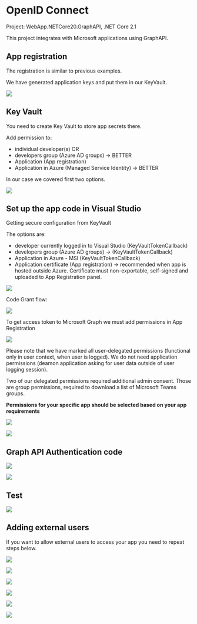 # OpenID Connect

Project: WebApp.NETCore20.GraphAPI, .NET Core 2.1

This project integrates with Microsoft applications using GraphAPI. 

## App registration

The registration is similar to previous examples. 

We have generated application keys and put them in our KeyVault.  

![](_README/3_AppKeys.PNG)

## Key Vault

You need to create Key Vault to store app secrets there. 

Add permission to:
- individual developer(s) OR
- developers group (Azure AD groups) -> BETTER
- Application (App registration) 
- Application in Azure (Managed Service Identity) -> BETTER

In our case we covered first two options. 

![](_README/2_KeyVault.PNG)

## Set up the app code in Visual Studio 

Getting secure configuration from KeyVault

The options are: 
- developer currently logged in to Visual Studio (KeyVaultTokenCallback)
- developers group (Azure AD groups) -> (KeyVaultTokenCallback)
- Application in Azure - MSI (KeyVaultTokenCallback)
- Application certificate (App registration) -> recommended when app is hosted outside Azure. Certificate must non-exportable, self-signed and uploaded to App Registration panel. 

![](_README/1_KeyVault.PNG)

Code Grant flow: 

![](_README/4_CodeGrant.PNG)

To get access token to Microsoft Graph we must add permissions in App Registration

![](_README/5_AppPermissions.PNG)

Please note that we have marked all user-delegated permissions (functional only in user context, when user is logged). 
We do not need application permissions (deamon application asking for user data outside of user logging session). 

Two of our delegated permissions required additional admin consent.
Those are group permissions, required to download a list of Microsoft Teams groups. 

**Permissions for your specific app should be selected based on your app requirements**  

![](_README/6_TotalPermissions.PNG)

![](_README/6_5_GrantPermissions.PNG)

## Graph API Authentication code

![](_README/7_GraphAuth.PNG)

![](_README/8_AppCode.PNG)

## Test

![](_README/9_AppScreen.PNG)

## Adding external users

If you want to allow external users to access your app you need to repeat steps below. 

![](_README/10_ExternalUserNotFound.PNG)

![](_README/11_NewGuestUser.PNG)

![](_README/12_EmailInvitation.PNG)

![](_README/13_Consent.PNG)

![](_README/14_MyAppsAtMakingWaves.PNG)

![](_README/15_NoAssignmentRequired.PNG)